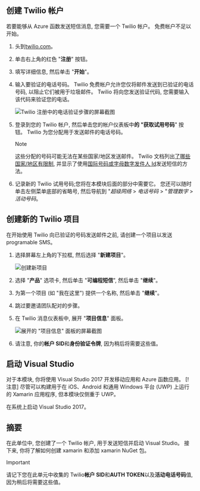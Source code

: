 ## <a name="create-a-twilio-account"></a>创建 Twilio 帐户

若要能够从 Azure 函数发送短信消息, 您需要一个 Twilio 帐户。 免费帐户不足以开始。

1. 头到[twilio.com](https://www.twilio.com?azure-portal=true)。

1. 单击右上角的红色 "**注册**" 按钮。

1. 填写详细信息, 然后单击 "**开始**"。

1. 输入要验证的电话号码。 Twilio 免费帐户允许您仅将邮件发送到已验证的电话号码, 以阻止它们被用于垃圾邮件。 Twilio 将向您发送验证代码, 您需要输入该代码来验证您的电话。

    ![Twilio 注册中的电话验证步骤的屏幕截图](../media/twilio-verify-phone.png)
1. 登录到您的 Twilio 帐户, 然后单击您的帐户仪表板中**的 "获取试用号码**" 按钮。 Twilio 为您分配用于发送邮件的电话号码。

    > [!NOTE]
    > 这些分配的号码可能无法在某些国家/地区发送邮件。 Twilio 文档列出[了哪些国家/地区有限制](https://support.twilio.com/hc/articles/223183068-Twilio-international-phone-number-availability-and-their-capabilities?azure-portal=true), 并显示了使用[国际号码或字母数字发件人 Id](https://support.twilio.com/hc/articles/226690868-Using-Twilio-when-SMS-numbers-are-unavailable-in-your-country?azure-portal=true)发送短信的方法。

1. 记录新的 Twilio 试用号码;您将在本模块后面的部分中需要它。 您还可以随时单击左侧菜单底部的省略号, 然后导航到 "_超级网络_ > _电话号码_ > "_管理数字_ > _活动号码_。

## <a name="create-a-new-twilio-project"></a>创建新的 Twilio 项目

在开始使用 Twilio 向已验证的号码发送邮件之前, 请创建一个项目以发送 programable SMS。

1. 选择屏幕左上角的下拉框, 然后选择 "**新建项目**"。

    ![创建新项目](../media/twilio-new-project.png)

1. 选择 "**产品**" 选项卡, 然后单击 "**可编程短信**", 然后单击 "**继续**"。

1. 为第一个项目 (如 "我在这里") 提供一个名称, 然后单击 "**继续**"。

1. 跳过要邀请团队配对的步骤。

1. 在 Twilio 消息仪表板中, 展开 "**项目信息**" 面板。

    ![展开的 "项目信息" 面板的屏幕截图](../media/project-info.png)

1. 请注意, 你的**帐户 SID**和**身份验证令牌**, 因为稍后将需要这些值。

## <a name="launch-visual-studio"></a>启动 Visual Studio

对于本模块, 你将使用 Visual Studio 2017 开发移动应用和 Azure 函数应用。 [! 注意] 尽管可以构建用于在 iOS、Android 和通用 Windows 平台 (UWP) 上运行的 Xamarin 应用程序, 但本模块仅侧重于 UWP。

在系统上启动 Visual Studio 2017。

## <a name="summary"></a>摘要

在此单位中, 您创建了一个 Twilio 帐户, 用于发送短信并启动 Visual Studio。 接下来, 你将了解如何创建 xamarin 和添加 xamarin NuGet 包。

> [!IMPORTANT]
> 请记下您在此单元中收集的 Twilio**帐户 SID**和**AUTH TOKEN**以及**活动电话号码**值, 因为稍后将需要这些值。
